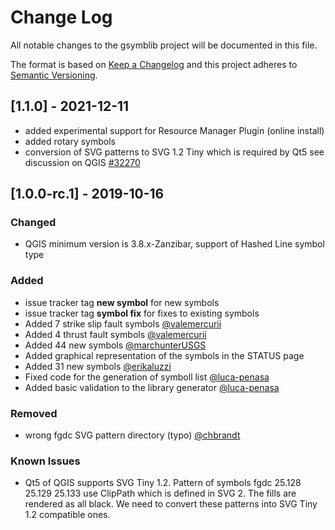 # Change Log

All notable changes to the gsymblib project will be documented in this file.

The format is based on [Keep a Changelog](http://keepachangelog.com/)
and this project adheres to [Semantic Versioning](http://semver.org/).

## [1.1.0] - 2021-12-11

- added experimental support for Resource Manager Plugin (online install)
- added rotary symbols
- conversion of SVG patterns to SVG 1.2 Tiny which is required by Qt5
  see discussion on QGIS [#32270](https://github.com/qgis/QGIS/issues/32270)

## [1.0.0-rc.1] - 2019-10-16

### Changed

- QGIS minimum version is 3.8.x-Zanzibar, support of Hashed Line symbol type

### Added

- issue tracker tag __new symbol__ for new symbols
- issue tracker tag __symbol fix__ for fixes to existing symbols 
- Added 7 strike slip fault symbols [@valemercurii](https://github.com/valemercurii)
- Added 4 thrust fault symbols [@valemercurii](https://github.com/valemercurii)
- Added 44 new symbols [@marchunterUSGS](https://github.com/marchunterUSGS)
- Added graphical representation of the symbols in the STATUS page
- Added 31 new symbols [@erikaluzzi](https://github.com/erikaluzzi)
- Fixed code for the generation of symboll list [@luca-penasa](https://github.com/luca-penasa)
- Added basic validation to the library generator [@luca-penasa](https://github.com/luca-penasa)

### Removed

- wrong fgdc SVG pattern directory (typo) [@chbrandt](https://github.com/chbrandt)

### Known Issues

- Qt5 of QGIS supports SVG Tiny 1.2. Pattern of symbols fgdc 25.128 25.129 25.133 use 
ClipPath which is defined in SVG 2.  The fills are rendered as all black.  We need to 
convert these patterns into SVG Tiny 1.2 compatible ones.
